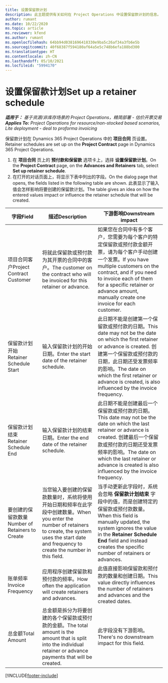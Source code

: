 ```yaml
---
title: 设置保留款计划
description: 此主题提供有关如何在 Project Operations 中设置保留款计划的信息。
author: rumant
ms.date: 10/22/2020
ms.topic: article
ms.reviewer: kfend
ms.author: rumant
ms.openlocfilehash: 64bb94d0381696418330e9ba5c26af34a3fb6e5b
ms.sourcegitcommit: 40f68387f594180af64a5e5c748b6efa188bd300
ms.translationtype: HT
ms.contentlocale: zh-CN
ms.lasthandoff: 05/10/2021
ms.locfileid: "5994170"
---
```

# <a name="set-up-a-retainer-schedule"></a><span data-ttu-id="c05e7-103">设置保留款计划</span><span class="sxs-lookup"><span data-stu-id="c05e7-103">Set up a retainer schedule</span></span>

<span data-ttu-id="c05e7-104">_**适用于：** 基于资源/非库存场景的 Project Operations，精简部署 - 估价开票交易_</span><span class="sxs-lookup"><span data-stu-id="c05e7-104">_**Applies To:** Project Operations for resource/non-stocked based scenarios, Lite deployment - deal to proforma invoicing_</span></span>

<span data-ttu-id="c05e7-105">保留款计划在 Dynamics 365 Project Operations 中的 **项目合同** 页设置。</span><span class="sxs-lookup"><span data-stu-id="c05e7-105">Retainer schedules are set up on the **Project Contract** page in Dynamics 365 Project Operations.</span></span>

1. <span data-ttu-id="c05e7-106">在 **项目合同** 页上的 **预付款和保留款** 选项卡上，选择 **设置保留款计划**。</span><span class="sxs-lookup"><span data-stu-id="c05e7-106">On the **Project Contract** page, on the **Advances and Retainers** tab, select **Set up retainer schedule**.</span></span>
2. <span data-ttu-id="c05e7-107">在打开的对话页面上，将显示下表中列出的字段。</span><span class="sxs-lookup"><span data-stu-id="c05e7-107">On the dialog page that opens, the fields listed in the following table are shown.</span></span> <span data-ttu-id="c05e7-108">此表显示了输入值会怎样影响将要创建的保留款计划。</span><span class="sxs-lookup"><span data-stu-id="c05e7-108">The table gives an idea on how the entered values impact or influence the retainer schedule that will be created.</span></span>

| <span data-ttu-id="c05e7-109">字段</span><span class="sxs-lookup"><span data-stu-id="c05e7-109">Field</span></span> | <span data-ttu-id="c05e7-110">描述</span><span class="sxs-lookup"><span data-stu-id="c05e7-110">Description</span></span> | <span data-ttu-id="c05e7-111">下游影响</span><span class="sxs-lookup"><span data-stu-id="c05e7-111">Downstream impact</span></span> |
| --- | --- | --- |
| <span data-ttu-id="c05e7-112">项目合同客户</span><span class="sxs-lookup"><span data-stu-id="c05e7-112">Project Contract Customer</span></span> | <span data-ttu-id="c05e7-113">将就此保留款或预付款为其开票的合同中的客户。</span><span class="sxs-lookup"><span data-stu-id="c05e7-113">The customer on the contract who will be invoiced for this retainer or advance.</span></span> | <span data-ttu-id="c05e7-114">如果您在合同中有多个客户，您需要为每个客户的特定保留款或预付款金额开票，请为每个客户手动创建一个发票。</span><span class="sxs-lookup"><span data-stu-id="c05e7-114">If you have multiple customers on the contract, and if you need to invoice each of them for a specific retainer or advance amount, manually create one invoice for each customer.</span></span> |
| <span data-ttu-id="c05e7-115">保留款计划开始</span><span class="sxs-lookup"><span data-stu-id="c05e7-115">Retainer Schedule Start</span></span> | <span data-ttu-id="c05e7-116">输入保留款计划的开始日期。</span><span class="sxs-lookup"><span data-stu-id="c05e7-116">Enter the start date of the retainer schedule.</span></span> | <span data-ttu-id="c05e7-117">此日期不能是创建第一个保留款或预付款的日期。</span><span class="sxs-lookup"><span data-stu-id="c05e7-117">This date may not be the date on which the first retainer or advance is created.</span></span> <span data-ttu-id="c05e7-118">创建第一个保留款或预付款的日期，此日期还受发票频率的影响。</span><span class="sxs-lookup"><span data-stu-id="c05e7-118">The date on which the first retainer or advance is created, is also influenced by the invoice frequency.</span></span> |
| <span data-ttu-id="c05e7-119">保留款计划结束</span><span class="sxs-lookup"><span data-stu-id="c05e7-119">Retainer Schedule End</span></span> | <span data-ttu-id="c05e7-120">输入保留款计划的结束日期。</span><span class="sxs-lookup"><span data-stu-id="c05e7-120">Enter the end date of the retainer schedule.</span></span> | <span data-ttu-id="c05e7-121">此日期不能是创建最后一个保留款或预付款的日期。</span><span class="sxs-lookup"><span data-stu-id="c05e7-121">This date may not be the date on which the last retainer or advance is created.</span></span> <span data-ttu-id="c05e7-122">创建最后一个保留款或预付款的日期还受发票频率的影响。</span><span class="sxs-lookup"><span data-stu-id="c05e7-122">The date on which the last retainer or advance is created is also influenced by the invoice frequency.</span></span> |
| <span data-ttu-id="c05e7-123">要创建的保留款数量</span><span class="sxs-lookup"><span data-stu-id="c05e7-123">Number of Retainers to Create</span></span> | <span data-ttu-id="c05e7-124">当您输入要创建的保留款数量时，系统将使用开始日期和频率在此字段中创建数量。</span><span class="sxs-lookup"><span data-stu-id="c05e7-124">When you enter the number of retainers to create, the system uses the start date and frequency to create the number in this field.</span></span> | <span data-ttu-id="c05e7-125">当手动更新此字段时，系统会忽略 **保留款计划结束** 字段中的值，而是创建特定的保留款或预付款数量。</span><span class="sxs-lookup"><span data-stu-id="c05e7-125">When this field is manually updated, the system ignores the value in the **Retainer Schedule End** field and instead creates the specific number of retainers or advances.</span></span> |
| <span data-ttu-id="c05e7-126">账单频率</span><span class="sxs-lookup"><span data-stu-id="c05e7-126">Invoice Frequency</span></span> | <span data-ttu-id="c05e7-127">应用程序创建保留款和预付款的频率。</span><span class="sxs-lookup"><span data-stu-id="c05e7-127">How often the application will create retainers and advances.</span></span> | <span data-ttu-id="c05e7-128">此值直接影响保留款和预付款的数量和创建日期。</span><span class="sxs-lookup"><span data-stu-id="c05e7-128">This value directly influences the number of retainers and advances and the created dates.</span></span> |
| <span data-ttu-id="c05e7-129">总金额</span><span class="sxs-lookup"><span data-stu-id="c05e7-129">Total Amount</span></span> | <span data-ttu-id="c05e7-130">总金额是拆分为将要创建的各个保留款或预付款的金额。</span><span class="sxs-lookup"><span data-stu-id="c05e7-130">The total amount is the amount that is split into the individual retainer or advance payments that will be created.</span></span> | <span data-ttu-id="c05e7-131">此字段没有下游影响。</span><span class="sxs-lookup"><span data-stu-id="c05e7-131">There's no downstream impact for this field.</span></span> |


[!INCLUDE[footer-include](../../includes/footer-banner.md)]